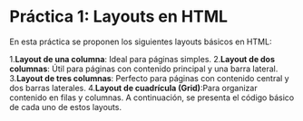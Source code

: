 # Práctica 1: Layouts en HTML
En esta práctica se proponen los siguientes layouts básicos en HTML:

1.**Layout de una columna**: Ideal para páginas simples.
2.**Layout de dos columnas**: Útil para páginas con contenido principal y una barra lateral.
3.**Layout de tres columnas**: Perfecto para páginas con contenido central y dos barras laterales.
4.**Layout de cuadrícula (Grid)**:Para organizar contenido en filas y columnas.
A continuación, se presenta el código básico de cada uno de estos layouts.
